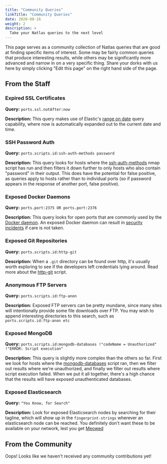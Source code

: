 ```yaml
---
title: "Community Queries"
linkTitle: "Community Queries"
date: 2020-08-16
weight: 2
description: >
  Take your Natlas queries to the next level
---
```


This page serves as a community collection of Natlas queries that are good at finding specific items of interest. Some may be fairly common queries that produce interesting results, while others may be significantly more advanced and narrow in on a very specific thing. Share your dorks with us here by simply clicking "Edit this page" on the right hand side of the page.

## From the Staff

### Expired SSL Certificates

**Query:** `ports.ssl.notAfter:now`

**Description:** This query makes use of Elastic's [range on date](https://www.elastic.co/guide/en/elasticsearch/reference/6.6/query-dsl-range-query.html#ranges-on-dates) query capability, where now is automatically expanded out to the current date and time.

### SSH Password Auth

**Query:** `ports.scripts.id:ssh-auth-methods password`

**Description:** This query looks for hosts where the [ssh-auth-methods](https://nmap.org/nsedoc/scripts/ssh-auth-methods.html) nmap script has run and then filters it down further to only hosts who also contain "password" in their output. This does have the potential for false positive, as queries apply to hosts rather than to individual ports (so if password appears in the response of another port, false positive).

### Exposed Docker Daemons

**Query:** `ports.port:2375 OR ports.port:2376`

**Description:** This query looks for open ports that are commonly used by the [Docker daemon](https://docs.docker.com/engine/reference/commandline/dockerd/). An exposed Docker daemon can result in [security incidents](https://unit42.paloaltonetworks.com/attackers-tactics-and-techniques-in-unsecured-docker-daemons-revealed/) if care is not taken.

### Exposed Git Repositories

**Query:** `ports.scripts.id:http-git`

**Description:** When a `.git` directory can be found over http, it's usually worth exploring to see if the developers left credentials lying around. Read more about the [http-git](https://nmap.org/nsedoc/scripts/http-git.html) script.

### Anonymous FTP Servers

**Query:** `ports.scripts.id:ftp-anon`

**Description:** Exposed FTP servers can be pretty mundane, since many sites will intentionally provide some file downloads over FTP. You may wish to append interesting directories to this search, such as `ports.scripts.id:ftp-anon etc`

### Exposed MongoDB

**Query:** `ports.scripts.id:mongodb-databases !"codeName = Unauthorized" !"ERROR: Script execution"`

**Description:** This query is slightly more complex than the others so far. First we look for hosts where the [mongodb-databases](https://nmap.org/nsedoc/scripts/mongodb-databases.html) script ran, then we filter out results where we're unauthorized, and finally we filter out results where script execution failed. When we put it all together, there's a high chance that the results will have exposed unauthenticated databases.

### Exposed Elasticsearch

**Query:** `"You Know, for Search"`

**Description:** Look for exposed Elasticsearch nodes by searching for their tagline, which will show up in the `fingerprint-strings` wherever an elasticsearch node can be reached. You definitely don't want these to be available on your network, lest you get [Meowed](https://www.bleepingcomputer.com/news/security/new-meow-attack-has-deleted-almost-4-000-unsecured-databases/)


## From the Community

Oops! Looks like we haven't received any community contributions yet!
